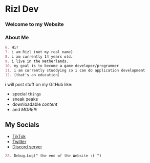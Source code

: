# Rizl Dev
### Welcome to my Website

### About Me
```markdown
6. Hi!
7. i am Rizl (not my real name)
8. i am currently 14 years old.
9. i live in the Netherlands.
10. my goal is to become a game developer/programmer
11. i am currently studdying so i can do application development 
12. (that's an education)
```

 i will post stuff on my GitHub like:
 - special `things`
 - sneak peaks
 - downloadable _content_
 - and *MORE!!!*


## My Socials
 - [TikTok](https://www.tiktok.com/@rizl_dev)
 - [Twitter](https://twitter.com/Rizl08gozl)
 - [Discord server](https://discord.gg/S3MrPnztXs)

```markdown
28. Debug.Log(" the end of the Website :( ")
```
